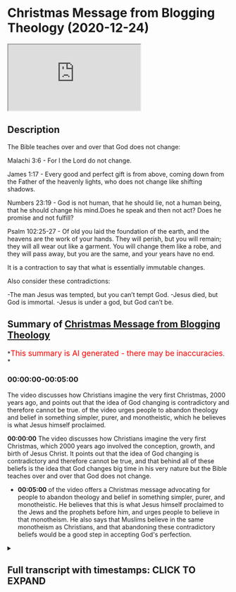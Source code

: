 # Christmas Message from Blogging Theology (2020-12-24)

<iframe loading='lazy' allow='autoplay' src='https://www.youtube.com/embed/UKfoEkJ_Yi0'></iframe>

## Description

The Bible teaches over and over that God does not change:

Malachi 3:6 - For I the Lord do not change.

James 1:17 - Every good and perfect gift is from above, coming down from the Father of the heavenly lights, who does not change like shifting shadows.

Numbers 23:19 - God is not human, that he should lie, not a human being, that he should change his mind.Does he speak and then not act? Does he promise and not fulfill?

Psalm 102:25-27 - Of old you laid the foundation of the earth, and the heavens are the work of your hands. They will perish, but you will remain; they will all wear out like a garment. You will change them like a robe, and they will pass away, but you are the same, and your years have no end.

It is a contraction to say that what is essentially immutable changes.

Also consider these contradictions:

-The man Jesus was tempted, but you can’t tempt God.
-Jesus died, but God is immortal.
-Jesus is under a god, but God can’t be.

## Summary of [Christmas Message from Blogging Theology](https://www.youtube.com/watch?v=UKfoEkJ_Yi0)

\*<span style="color:red; font-size:125%">This summary is AI generated - there may be inaccuracies</span>. \*

### <a onclick="modifyYTiframeseektime('0')">00:00:00-00:05:00</a>

The video discusses how Christians imagine the very first Christmas, 2000 years ago, and points out that the idea of God changing is contradictory and therefore cannot be true. of the video urges people to abandon theology and belief in something simpler, purer, and monotheistic, which he believes is what Jesus himself proclaimed.

**<a onclick="modifyYTiframeseektime('0')">00:00:00</a>** The video discusses how Christians imagine the very first Christmas, which 2000 years ago involved the conception, growth, and birth of Jesus Christ. It points out that the idea of God changing is contradictory and therefore cannot be true, and that behind all of these beliefs is the idea that God changes big time in his very nature but the Bible teaches over and over that God does not change.

*   **<a onclick="modifyYTiframeseektime('300')">00:05:00</a>** of the video offers a Christmas message advocating for people to abandon theology and belief in something simpler, purer, and monotheistic. He believes that this is what Jesus himself proclaimed to the Jews and the prophets before him, and urges people to believe in that monotheism. He also says that Muslims believe in the same monotheism as Christians, and that abandoning these contradictory beliefs would be a good step in accepting God's perfection.

<details><summary><h2>Full transcript with timestamps: CLICK TO EXPAND</h2></summary>

<a onclick="modifyYTiframeseektime('1')">0:00:01</a> hello in this episode i want to talk\ <a onclick="modifyYTiframeseektime('3')">0:00:03</a> about\ <a onclick="modifyYTiframeseektime('4')">0:00:04</a> how christians imagine the very first\ <a onclick="modifyYTiframeseektime('7')">0:00:07</a> christmas\ <a onclick="modifyYTiframeseektime('8')">0:00:08</a> that time when uh jesus was born 2000\ <a onclick="modifyYTiframeseektime('11')">0:00:11</a> years ago\ <a onclick="modifyYTiframeseektime('12')">0:00:12</a> in bethlehem so how do they imagine that\ <a onclick="modifyYTiframeseektime('17')">0:00:17</a> well i it goes something like this i\ <a onclick="modifyYTiframeseektime('19')">0:00:19</a> think\ <a onclick="modifyYTiframeseektime('20')">0:00:20</a> for them uh it starts with the\ <a onclick="modifyYTiframeseektime('22')">0:00:22</a> conception\ <a onclick="modifyYTiframeseektime('23')">0:00:23</a> when god became a fertilized egg\ <a onclick="modifyYTiframeseektime('27')">0:00:27</a> then god grew in uh grew as an embryo\ <a onclick="modifyYTiframeseektime('31')">0:00:31</a> then a fetus and then god kicked mary\ <a onclick="modifyYTiframeseektime('34')">0:00:34</a> from within her womb\ <a onclick="modifyYTiframeseektime('37')">0:00:37</a> and then at the birth on christmas day\ <a onclick="modifyYTiframeseektime('39')">0:00:39</a> god entered the world\ <a onclick="modifyYTiframeseektime('41')">0:00:41</a> as a baby amid the stench of manure\ <a onclick="modifyYTiframeseektime('44')">0:00:44</a> and cobwebs and hay in a stable\ <a onclick="modifyYTiframeseektime('48')">0:00:48</a> so the gospels tell us mary cradled the\ <a onclick="modifyYTiframeseektime('51')">0:00:51</a> crater in her arms i never imagined god\ <a onclick="modifyYTiframeseektime('54')">0:00:54</a> would look like that\ <a onclick="modifyYTiframeseektime('55')">0:00:55</a> she says to herself but\ <a onclick="modifyYTiframeseektime('60')">0:01:00</a> i would say that the idea that god\ <a onclick="modifyYTiframeseektime('62')">0:01:02</a> became a baby\ <a onclick="modifyYTiframeseektime('64')">0:01:04</a> involves some serious contradictions and\ <a onclick="modifyYTiframeseektime('67')">0:01:07</a> therefore it cannot be true\ <a onclick="modifyYTiframeseektime('69')">0:01:09</a> so consider this the idea that god the\ <a onclick="modifyYTiframeseektime('72')">0:01:12</a> invisible god\ <a onclick="modifyYTiframeseektime('73')">0:01:13</a> became visible the untouchable became\ <a onclick="modifyYTiframeseektime('77')">0:01:17</a> touchable\ <a onclick="modifyYTiframeseektime('78')">0:01:18</a> the unlimited became limited the\ <a onclick="modifyYTiframeseektime('81')">0:01:21</a> infinite\ <a onclick="modifyYTiframeseektime('82')">0:01:22</a> became finite the immutable\ <a onclick="modifyYTiframeseektime('86')">0:01:26</a> became mutable the unchangeable became\ <a onclick="modifyYTiframeseektime('89')">0:01:29</a> changeable spirit became matter\ <a onclick="modifyYTiframeseektime('92')">0:01:32</a> the almighty god became weak\ <a onclick="modifyYTiframeseektime('97')">0:01:37</a> now what lies behind all of these\ <a onclick="modifyYTiframeseektime('100')">0:01:40</a> beliefs these claims\ <a onclick="modifyYTiframeseektime('101')">0:01:41</a> is that god changes big time in his very\ <a onclick="modifyYTiframeseektime('105')">0:01:45</a> nature\ <a onclick="modifyYTiframeseektime('107')">0:01:47</a> but the bible teaches over and over that\ <a onclick="modifyYTiframeseektime('110')">0:01:50</a> god does\ <a onclick="modifyYTiframeseektime('111')">0:01:51</a> not change the prophet malachi\ <a onclick="modifyYTiframeseektime('114')">0:01:54</a> in chapter 3 verse 6 says for i the lord\ <a onclick="modifyYTiframeseektime('118')">0:01:58</a> do not change the letter of james in the\ <a onclick="modifyYTiframeseektime('121')">0:02:01</a> new testament\ <a onclick="modifyYTiframeseektime('122')">0:02:02</a> 117 says for every good and perfect gift\ <a onclick="modifyYTiframeseektime('126')">0:02:06</a> is from above coming down from the\ <a onclick="modifyYTiframeseektime('128')">0:02:08</a> father of heavenly lights\ <a onclick="modifyYTiframeseektime('130')">0:02:10</a> who does not change like shifting\ <a onclick="modifyYTiframeseektime('133')">0:02:13</a> shadows\ <a onclick="modifyYTiframeseektime('135')">0:02:15</a> the book of numbers says chapter 23\ <a onclick="modifyYTiframeseektime('139')">0:02:19</a> god is not human that he should lie\ <a onclick="modifyYTiframeseektime('143')">0:02:23</a> not a human being that he should change\ <a onclick="modifyYTiframeseektime('145')">0:02:25</a> his mind\ <a onclick="modifyYTiframeseektime('146')">0:02:26</a> does he speak and then not act does he\ <a onclick="modifyYTiframeseektime('149')">0:02:29</a> promise and not\ <a onclick="modifyYTiframeseektime('150')">0:02:30</a> fulfill psalm 102\ <a onclick="modifyYTiframeseektime('153')">0:02:33</a> tells us of old you laid the foundation\ <a onclick="modifyYTiframeseektime('157')">0:02:37</a> of the work of the world\ <a onclick="modifyYTiframeseektime('158')">0:02:38</a> and the heavens are the work of your\ <a onclick="modifyYTiframeseektime('160')">0:02:40</a> hands they will perish\ <a onclick="modifyYTiframeseektime('162')">0:02:42</a> but you will remain they will all wear\ <a onclick="modifyYTiframeseektime('165')">0:02:45</a> out like a garment\ <a onclick="modifyYTiframeseektime('167')">0:02:47</a> you will change them like a robe and\ <a onclick="modifyYTiframeseektime('170')">0:02:50</a> they will pass away\ <a onclick="modifyYTiframeseektime('172')">0:02:52</a> but you are the same and your years\ <a onclick="modifyYTiframeseektime('175')">0:02:55</a> have no end\ <a onclick="modifyYTiframeseektime('178')">0:02:58</a> so it's a contradiction to say that what\ <a onclick="modifyYTiframeseektime('181')">0:03:01</a> essentially what is essentially\ <a onclick="modifyYTiframeseektime('182')">0:03:02</a> immutable changes\ <a onclick="modifyYTiframeseektime('186')">0:03:06</a> now there are other contradictions uh of\ <a onclick="modifyYTiframeseektime('189')">0:03:09</a> which may\ <a onclick="modifyYTiframeseektime('190')">0:03:10</a> have occurred to you as well the idea\ <a onclick="modifyYTiframeseektime('192')">0:03:12</a> that the new testament teaches that\ <a onclick="modifyYTiframeseektime('194')">0:03:14</a> jesus\ <a onclick="modifyYTiframeseektime('195')">0:03:15</a> was tempted by the devil it says that in\ <a onclick="modifyYTiframeseektime('197')">0:03:17</a> the gospels\ <a onclick="modifyYTiframeseektime('199')">0:03:19</a> but it also says that you can't tempt\ <a onclick="modifyYTiframeseektime('201')">0:03:21</a> god\ <a onclick="modifyYTiframeseektime('203')">0:03:23</a> the gospels say that jesus died but god\ <a onclick="modifyYTiframeseektime('207')">0:03:27</a> is immortal the new testament also says\ <a onclick="modifyYTiframeseektime('209')">0:03:29</a> that in one timothy that god does not\ <a onclick="modifyYTiframeseektime('211')">0:03:31</a> die that he's immortal\ <a onclick="modifyYTiframeseektime('213')">0:03:33</a> jesus is under a god it says he plays\ <a onclick="modifyYTiframeseektime('216')">0:03:36</a> best places that jesus\ <a onclick="modifyYTiframeseektime('217')">0:03:37</a> has a god but god can't be god can't be\ <a onclick="modifyYTiframeseektime('220')">0:03:40</a> under a god obviously because god is\ <a onclick="modifyYTiframeseektime('223')">0:03:43</a> almighty he is the\ <a onclick="modifyYTiframeseektime('224')">0:03:44</a> creator of the heavens and the earth the\ <a onclick="modifyYTiframeseektime('226')">0:03:46</a> source of everything therefore he is not\ <a onclick="modifyYTiframeseektime('228')">0:03:48</a> under anyone else or they would be god\ <a onclick="modifyYTiframeseektime('230')">0:03:50</a> logically and there's a little verse\ <a onclick="modifyYTiframeseektime('233')">0:03:53</a> here in\ <a onclick="modifyYTiframeseektime('233')">0:03:53</a> one uh in luke's gospel uh\ <a onclick="modifyYTiframeseektime('236')">0:03:56</a> chapter two verse fourteen a little\ <a onclick="modifyYTiframeseektime('239')">0:03:59</a> verse but it's so\ <a onclick="modifyYTiframeseektime('240')">0:04:00</a> pregnant with her pregnant pun intended\ <a onclick="modifyYTiframeseektime('244')">0:04:04</a> with implications the child is referring\ <a onclick="modifyYTiframeseektime('247')">0:04:07</a> to jesus the child grew\ <a onclick="modifyYTiframeseektime('249')">0:04:09</a> and became strong filled with wisdom\ <a onclick="modifyYTiframeseektime('252')">0:04:12</a> and the favor of god was upon him\ <a onclick="modifyYTiframeseektime('256')">0:04:16</a> that's luke 2 40. so\ <a onclick="modifyYTiframeseektime('259')">0:04:19</a> the son jesus grew and became strong\ <a onclick="modifyYTiframeseektime('263')">0:04:23</a> filled with wisdom and favor the favor\ <a onclick="modifyYTiframeseektime('266')">0:04:26</a> of gobblers on him so this is a changing\ <a onclick="modifyYTiframeseektime('268')">0:04:28</a> developing\ <a onclick="modifyYTiframeseektime('269')">0:04:29</a> person it's not a static kind of entity\ <a onclick="modifyYTiframeseektime('273')">0:04:33</a> you know the god man um\ <a onclick="modifyYTiframeseektime('276')">0:04:36</a> so there we go so um i i think\ <a onclick="modifyYTiframeseektime('279')">0:04:39</a> the i the idea this christmas is that we\ <a onclick="modifyYTiframeseektime('281')">0:04:41</a> should\ <a onclick="modifyYTiframeseektime('282')">0:04:42</a> certainly reflect on the birth of a\ <a onclick="modifyYTiframeseektime('285')">0:04:45</a> child this child jesus\ <a onclick="modifyYTiframeseektime('287')">0:04:47</a> but also on the later theology that grew\ <a onclick="modifyYTiframeseektime('290')">0:04:50</a> up around him and that it is\ <a onclick="modifyYTiframeseektime('291')">0:04:51</a> if we just look at it very simply and\ <a onclick="modifyYTiframeseektime('294')">0:04:54</a> rationally and logically it is\ <a onclick="modifyYTiframeseektime('296')">0:04:56</a> contradictory\ <a onclick="modifyYTiframeseektime('297')">0:04:57</a> it is incoherent and therefore it can't\ <a onclick="modifyYTiframeseektime('300')">0:05:00</a> be true\ <a onclick="modifyYTiframeseektime('300')">0:05:00</a> and we should jettison this theology and\ <a onclick="modifyYTiframeseektime('303')">0:05:03</a> belief\ <a onclick="modifyYTiframeseektime('304')">0:05:04</a> and believe in something that is purer\ <a onclick="modifyYTiframeseektime('306')">0:05:06</a> and simpler the monotheism that jesus\ <a onclick="modifyYTiframeseektime('308')">0:05:08</a> himself proclaimed\ <a onclick="modifyYTiframeseektime('310')">0:05:10</a> to the jews a pure monotheism a sincere\ <a onclick="modifyYTiframeseektime('314')">0:05:14</a> monotheism\ <a onclick="modifyYTiframeseektime('315')">0:05:15</a> and also the prophets of course proclaim\ <a onclick="modifyYTiframeseektime('317')">0:05:17</a> that as well so i think that that would\ <a onclick="modifyYTiframeseektime('319')">0:05:19</a> be my christmas message\ <a onclick="modifyYTiframeseektime('321')">0:05:21</a> um to invite people to believe in that\ <a onclick="modifyYTiframeseektime('324')">0:05:24</a> pure monotheism what muslims call\ <a onclick="modifyYTiframeseektime('327')">0:05:27</a> tauheed\ <a onclick="modifyYTiframeseektime('328')">0:05:28</a> and just to jettison these uh\ <a onclick="modifyYTiframeseektime('331')">0:05:31</a> contradictory beliefs that make no sense\ <a onclick="modifyYTiframeseektime('333')">0:05:33</a> god doesn't change\ <a onclick="modifyYTiframeseektime('335')">0:05:35</a> he is immutable he is eternal he's\ <a onclick="modifyYTiframeseektime('337')">0:05:37</a> almighty\ <a onclick="modifyYTiframeseektime('339')">0:05:39</a> he is perfect he doesn't grow in wisdom\ <a onclick="modifyYTiframeseektime('342')">0:05:42</a> and uh god is not uh favored and the\ <a onclick="modifyYTiframeseektime('345')">0:05:45</a> favor of god was not upon god there is\ <a onclick="modifyYTiframeseektime('347')">0:05:47</a> only one god\ <a onclick="modifyYTiframeseektime('348')">0:05:48</a> as well and there we are until next time

</details>

